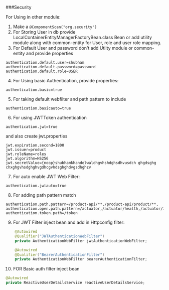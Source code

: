 ###Security

For Using in other module:<br>
1. Make a `@ComponentScan("org.security")`
2. For Storing User in db provide LocalContainerEntityManagerFactoryBean.class Bean or add utility module along with common-entity for User, role and user role mapping.
3. For Default User and password don't add Utilty module or common-entity and provide properties <br>
```properties
authentication.default.user=shubham
authentication.default.password=password
authentication.default.role=USER
```
4. For Using basic Authentication, provide properties:
```properties
authentication.basic=true
```
5. For taking default webfilter and path pattern to include
```properties
authentication.basicauto=true
```
6. For using JWTToken authentication
```properties
authentication.jwt=true
```
and also create jwt.properties
```properties
jwt.expiration.second=1800
jwt.issuer=product
jwt.roleName=roles
jwt.algorithm=HS256
jwt.secretValue={noop}shubhamkhandelwaldhgvhshdghsdhvusdch ghgdsghg chxghgvhsdghghvgdhcgvhdsghghdvgsdhghzv
```
7. For auto enable JWT Web Filter:
```properties
authentication.jwtauto=true
```
8. For adding path pattern match
```properties
authentication.path.pattern=/product-api/**,/product-api/product/**,
authentication.open.path.pattern=/actuator,/actuator/health,/actuator/info
authentication.token.path=/token
```
9. For JWT Filter inject bean and add in Httpconfig filter: 
```java
    @Autowired
    @Qualifier("JWTAuthenticationWebFilter")
    private AuthenticationWebFilter jwtAuthenticationWebFilter;

    @Autowired
    @Qualifier("BearerAuthenticationFilter")
    private AuthenticationWebFilter bearerAuthenticationFilter;
```
10. FOR Basic auth filter inject bean
```java
@Autowired
private ReactiveUserDetailsService reactiveUserDetailsService;
```
